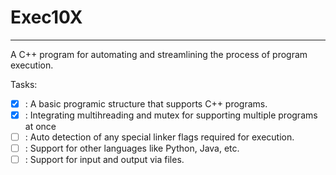 # Exec10X
----------------
A C++ program for automating and streamlining the process of program execution.


Tasks:
- [x] : A basic programic structure that supports C++ programs.
- [x] : Integrating multihreading and mutex for supporting multiple programs at once
- [ ] : Auto detection of any special linker flags required for execution.
- [ ] : Support for other languages like Python, Java, etc.
- [ ] : Support for input and output via files.